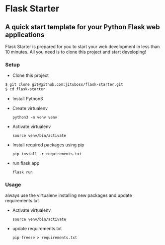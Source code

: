 # Flask Starter
## A quick start template for your Python Flask web applications

Flask Starter is prepared for you to start your web development in less than 10 minutes. All you need is to clone this project and start developing!

### Setup
* Clone this project

```bash
$ git clone git@github.com:jituboss/flask-starter.git
$ cd flask-starter
```

* Install Python3
* Create virtualenv

    `python3 -m venv venv`

* Activate virtualenv

    `source venv/bin/activate`

* Install required packages using pip

    `pip install -r requirements.txt`

* run flask app

    `flask run`

### Usage

always use the virtualenv installing new packages and update requirements.txt

* Activate virtualenv

    `source venv/bin/activate`

* update requirements.txt

    `pip freeze > requirements.txt`